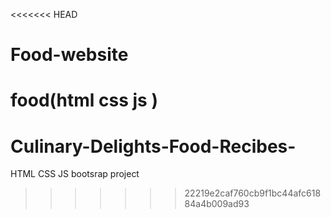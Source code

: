 <<<<<<< HEAD
# Food-website
food(html css js )
=======
# Culinary-Delights-Food-Recibes-
HTML CSS JS bootsrap project
>>>>>>> 22219e2caf760cb9f1bc44afc61884a4b009ad93
